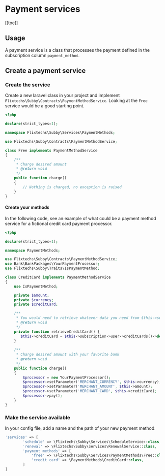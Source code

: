 # Payment services

[[toc]]

## Usage

A payment service is a class that processes the payment defined in the subscription column `payment_method`.

## Create a payment service

### Create the service

Create a new laravel class in your project and implement `Flixtechs\Subby\Contracts\PaymentMethodService`. Looking at
the `Free`
service would be a good starting point.

```php
<?php

declare(strict_types=1);

namespace Flixtechs\Subby\Services\PaymentMethods;

use Flixtechs\Subby\Contracts\PaymentMethodService;

class Free implements PaymentMethodService
{
    /**
     * Charge desired amount
     * @return void
     */
    public function charge()
    {
        // Nothing is charged, no exception is raised
    }
}
```

#### Create your methods

In the following code, see an example of what could be a payment method service for a fictional credit card payment
processor.

```php
<?php

declare(strict_types=1);

namespace PaymentMethods;

use Flixtechs\Subby\Contracts\PaymentMethodService;
use Bank\BankPackages\YourPaymentProcessor;
use Flixtechs\Subby\Traits\IsPaymentMethod;

class CreditCard implements PaymentMethodService
{
    use IsPaymentMethod;

    private $amount;
    private $currency;
    private $creditCard;

    /**
     * You would need to retrieve whatever data you need from $this->subscription relationships
     * @return void
     */
    private function retrieveCreditCard() {
       $this->creditCard = $this->subscription->user->creditCards()->default;
    }
    
    /**
     * Charge desired amount with your favorite bank
     * @return void
     */
    public function charge()
    {
        $processor = new YourPaymentProcessor();
        $processor->setParameter('MERCHANT_CURRENCY', $this->currency);
        $processor->setParameter('MERCHANT_AMOUNT', $this->amount);
        $processor->setParameter('MERCHANT_CARD', $this->creditCard);
        $processor->pay();
    }
}
```

### Make the service available

In your config file, add a name and the path of your new payment method:

```php 
'services' => [
        'schedule' => \Flixtechs\Subby\Services\ScheduleService::class,
        'renewal' => \Flixtechs\Subby\Services\RenewalService::class,
        'payment_methods' => [
            'free' => \Flixtechs\Subby\Services\PaymentMethods\Free::class,
            'credit_card' => \PaymentMethods\CreditCard::class,
        ]
]
```
